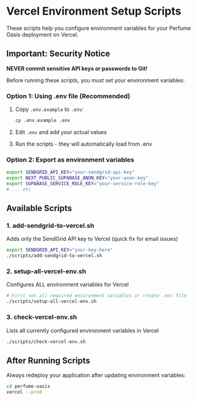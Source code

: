 # Vercel Environment Setup Scripts

These scripts help you configure environment variables for your Perfume Oasis deployment on Vercel.

## Important: Security Notice

**NEVER commit sensitive API keys or passwords to Git!**

Before running these scripts, you must set your environment variables:

### Option 1: Using .env file (Recommended)

1. Copy `.env.example` to `.env`:
   ```bash
   cp .env.example .env
   ```

2. Edit `.env` and add your actual values

3. Run the scripts - they will automatically load from .env

### Option 2: Export as environment variables

```bash
export SENDGRID_API_KEY="your-sendgrid-api-key"
export NEXT_PUBLIC_SUPABASE_ANON_KEY="your-anon-key"
export SUPABASE_SERVICE_ROLE_KEY="your-service-role-key"
# ... etc
```

## Available Scripts

### 1. add-sendgrid-to-vercel.sh
Adds only the SendGrid API key to Vercel (quick fix for email issues)

```bash
export SENDGRID_API_KEY="your-key-here"
./scripts/add-sendgrid-to-vercel.sh
```

### 2. setup-all-vercel-env.sh
Configures ALL environment variables for Vercel

```bash
# First set all required environment variables or create .env file
./scripts/setup-all-vercel-env.sh
```

### 3. check-vercel-env.sh
Lists all currently configured environment variables in Vercel

```bash
./scripts/check-vercel-env.sh
```

## After Running Scripts

Always redeploy your application after updating environment variables:

```bash
cd perfume-oasis
vercel --prod
```
